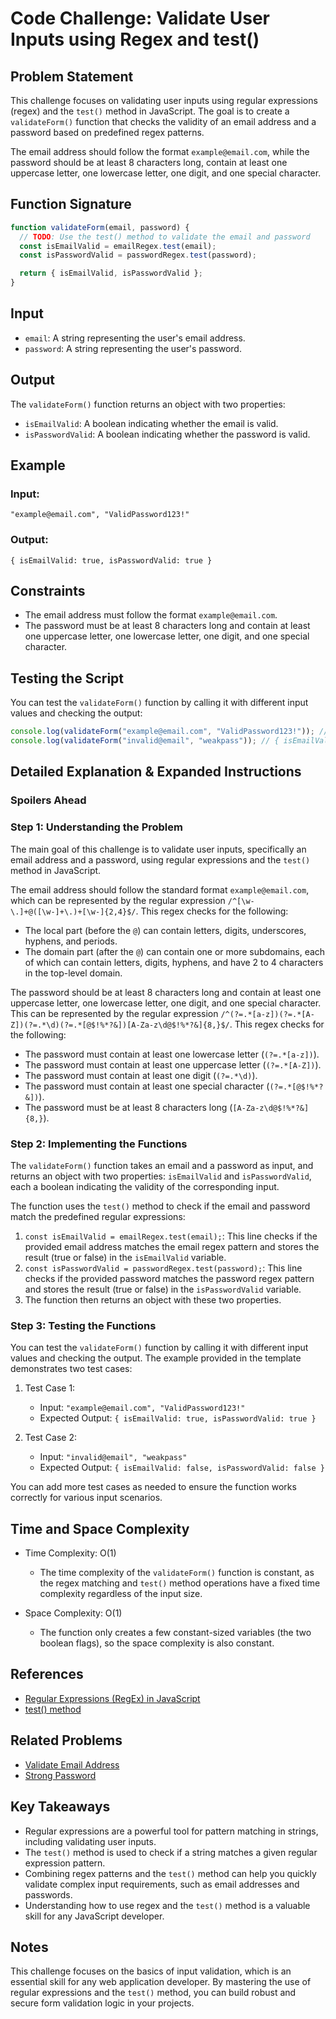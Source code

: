# Code Challenge: Validate User Inputs using Regex and test()

## Problem Statement

This challenge focuses on validating user inputs using regular expressions (regex) and the `test()` method in JavaScript. The goal is to create a `validateForm()` function that checks the validity of an email address and a password based on predefined regex patterns.

The email address should follow the format `example@email.com`, while the password should be at least 8 characters long, contain at least one uppercase letter, one lowercase letter, one digit, and one special character.

## Function Signature

```javascript
function validateForm(email, password) {
  // TODO: Use the test() method to validate the email and password
  const isEmailValid = emailRegex.test(email);
  const isPasswordValid = passwordRegex.test(password);

  return { isEmailValid, isPasswordValid };
}
```

## Input

- `email`: A string representing the user's email address.
- `password`: A string representing the user's password.

## Output

The `validateForm()` function returns an object with two properties:
- `isEmailValid`: A boolean indicating whether the email is valid.
- `isPasswordValid`: A boolean indicating whether the password is valid.

## Example

### Input:

```
"example@email.com", "ValidPassword123!"
```

### Output:

```
{ isEmailValid: true, isPasswordValid: true }
```

## Constraints

- The email address must follow the format `example@email.com`.
- The password must be at least 8 characters long and contain at least one uppercase letter, one lowercase letter, one digit, and one special character.

## Testing the Script

You can test the `validateForm()` function by calling it with different input values and checking the output:

```javascript
console.log(validateForm("example@email.com", "ValidPassword123!")); // { isEmailValid: true, isPasswordValid: true }
console.log(validateForm("invalid@email", "weakpass")); // { isEmailValid: false, isPasswordValid: false }
```

## Detailed Explanation & Expanded Instructions

### **Spoilers Ahead**

### Step 1: Understanding the Problem

The main goal of this challenge is to validate user inputs, specifically an email address and a password, using regular expressions and the `test()` method in JavaScript.

The email address should follow the standard format `example@email.com`, which can be represented by the regular expression `/^[\w-\.]+@([\w-]+\.)+[\w-]{2,4}$/`. This regex checks for the following:
- The local part (before the `@`) can contain letters, digits, underscores, hyphens, and periods.
- The domain part (after the `@`) can contain one or more subdomains, each of which can contain letters, digits, hyphens, and have 2 to 4 characters in the top-level domain.

The password should be at least 8 characters long and contain at least one uppercase letter, one lowercase letter, one digit, and one special character. This can be represented by the regular expression `/^(?=.*[a-z])(?=.*[A-Z])(?=.*\d)(?=.*[@$!%*?&])[A-Za-z\d@$!%*?&]{8,}$/`. This regex checks for the following:
- The password must contain at least one lowercase letter (`(?=.*[a-z])`).
- The password must contain at least one uppercase letter (`(?=.*[A-Z])`).
- The password must contain at least one digit (`(?=.*\d)`).
- The password must contain at least one special character (`(?=.*[@$!%*?&])`).
- The password must be at least 8 characters long (`[A-Za-z\d@$!%*?&]{8,}`).

### Step 2: Implementing the Functions

The `validateForm()` function takes an email and a password as input, and returns an object with two properties: `isEmailValid` and `isPasswordValid`, each a boolean indicating the validity of the corresponding input.

The function uses the `test()` method to check if the email and password match the predefined regular expressions:

1. `const isEmailValid = emailRegex.test(email);`: This line checks if the provided email address matches the email regex pattern and stores the result (true or false) in the `isEmailValid` variable.
2. `const isPasswordValid = passwordRegex.test(password);`: This line checks if the provided password matches the password regex pattern and stores the result (true or false) in the `isPasswordValid` variable.
3. The function then returns an object with these two properties.

### Step 3: Testing the Functions

You can test the `validateForm()` function by calling it with different input values and checking the output. The example provided in the template demonstrates two test cases:

1. Test Case 1:
   - Input: `"example@email.com", "ValidPassword123!"`
   - Expected Output: `{ isEmailValid: true, isPasswordValid: true }`

2. Test Case 2:
   - Input: `"invalid@email", "weakpass"`
   - Expected Output: `{ isEmailValid: false, isPasswordValid: false }`

You can add more test cases as needed to ensure the function works correctly for various input scenarios.

## Time and Space Complexity

- Time Complexity: O(1)
  - The time complexity of the `validateForm()` function is constant, as the regex matching and `test()` method operations have a fixed time complexity regardless of the input size.

- Space Complexity: O(1)
  - The function only creates a few constant-sized variables (the two boolean flags), so the space complexity is also constant.

## References

- [Regular Expressions (RegEx) in JavaScript](https://developer.mozilla.org/en-US/docs/Web/JavaScript/Guide/Regular_Expressions)
- [test() method](https://developer.mozilla.org/en-US/docs/Web/JavaScript/Reference/Global_Objects/RegExp/test)

## Related Problems

- [Validate Email Address](https://www.hackerrank.com/challenges/validate-email-address/problem)
- [Strong Password](https://www.hackerrank.com/challenges/strong-password/problem)

## Key Takeaways

- Regular expressions are a powerful tool for pattern matching in strings, including validating user inputs.
- The `test()` method is used to check if a string matches a given regular expression pattern.
- Combining regex patterns and the `test()` method can help you quickly validate complex input requirements, such as email addresses and passwords.
- Understanding how to use regex and the `test()` method is a valuable skill for any JavaScript developer.

## Notes

This challenge focuses on the basics of input validation, which is an essential skill for any web application developer. By mastering the use of regular expressions and the `test()` method, you can build robust and secure form validation logic in your projects.

